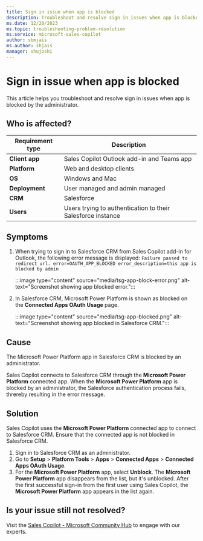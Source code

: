 ```yaml
---
title: Sign in issue when app is blocked
description: Troubleshoot and resolve sign in issues when app is blocked.
ms.date: 12/20/2023
ms.topic: troubleshooting-problem-resolution
ms.service: microsoft-sales-copilot
author: sbmjais
ms.author: shjais
manager: shujoshi
---
```


# Sign in issue when app is blocked

This article helps you troubleshoot and resolve sign in issues when app is blocked by the administrator.

## Who is affected?

| Requirement type |Description  |
|---------|---------|
|**Client app**     |  Sales Copilot Outlook add-in and Teams app    |
|**Platform**     | Web and desktop clients         |
|**OS**     | Windows and Mac         |
|**Deployment**     | User managed and admin managed       |
|**CRM**     | Salesforce      |
|**Users**     | Users trying to authentication to their Salesforce instance |

## Symptoms

1. When trying to sign in to Salesforce CRM from Sales Copilot add-in for Outlook, the following error message is displayed: `Failure passed to redirect url. error=OAUTH_APP_BLOCKED error_description=this app is blocked by admin`

    :::image type="content" source="media/tsg-app-block-error.png" alt-text="Screenshot showing app blocked error.":::

2. In Salesforce CRM, Microsoft Power Platform is shown as blocked on the **Connected Apps OAuth Usage** page.

    :::image type="content" source="media/tsg-app-blocked.png" alt-text="Screenshot showing app blocked in Salesforce CRM.":::

## Cause

The Microsoft Power Platform app in Salesforce CRM is blocked by an administrator.

Sales Copilot connects to Salesforce CRM through the **Microsoft Power Platform** connected app. When the **Microsoft Power Platform** app is blocked by an administrator, the Salesforce authentication process fails, threreby resulting in the error message.

## Solution

Sales Copilot uses the **Microsoft Power Platform** connected app to connect to Salesforce CRM. Ensure that the connected app is not blocked in Salesforce CRM.

1. Sign in to Salesforce CRM as an administrator.
1. Go to **Setup** > **Platform Tools** > **Apps** > **Connected Apps** > **Connected Apps OAuth Usage**.
1. For the **Microsoft Power Platform** app, select **Unblock**.
    The **Microsoft Power Platform** app disappears from the list, but it's unblocked.
    After the first successful sign-in from the first user using Sales Copilot, the **Microsoft Power Platform** app appears in the list again.


## Is your issue still not resolved?

Visit the [Sales Copilot - Microsoft Community Hub](https://techcommunity.microsoft.com/t5/viva-sales/bd-p/VivaSales) to engage with our experts.

